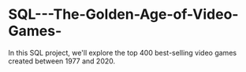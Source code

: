 # SQL---The-Golden-Age-of-Video-Games-
In this SQL project, we'll explore the top 400 best-selling video games created between 1977 and 2020.
